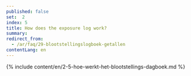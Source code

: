 ```yaml
---
published: false
set:  2
index: 5
title: How does the exposure log work?
summary: 
redirect_from: 
  - /ar/faq/29-blootstellingslogboek-getallen
contentLang: en
---
```

{% include content/en/2-5-hoe-werkt-het-blootstellings-dagboek.md %} 
